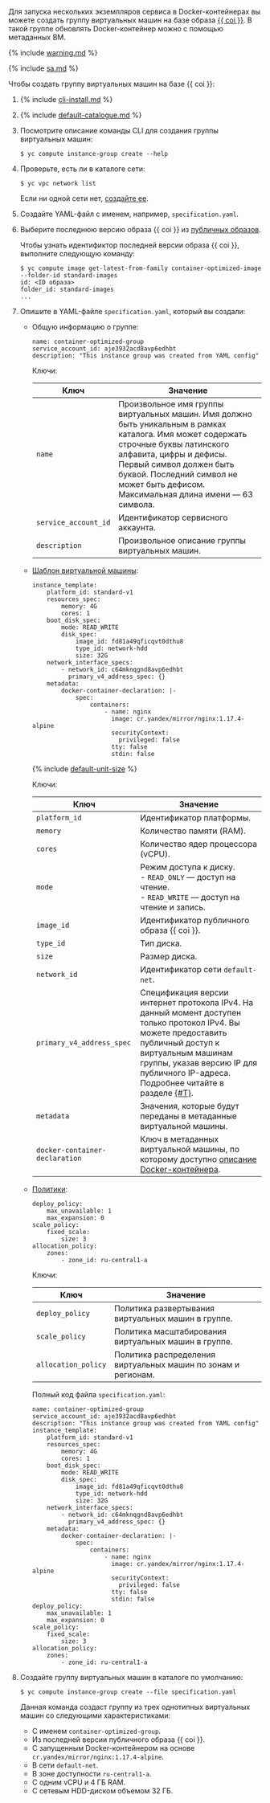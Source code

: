 Для запуска нескольких экземпляров сервиса в Docker-контейнерах вы можете создать группу виртуальных машин на базе образа [{{ coi }}](../../container-registry/concepts/coi.md). В такой группе обновлять Docker-контейнер можно с помощью метаданных ВМ.

{% include [warning.md](warning.md) %}

{% include [sa.md](sa.md) %}

Чтобы создать группу виртуальных машин на базе {{ coi }}:

1. {% include [cli-install.md](../cli-install.md) %}

1. {% include [default-catalogue.md](../default-catalogue.md) %}

1. Посмотрите описание команды CLI для создания группы виртуальных машин:
    ```
    $ yc compute instance-group create --help
    ```

1. Проверьте, есть ли в каталоге сети:
    ```
    $ yc vpc network list
    ```

    Если ни одной сети нет, [создайте ее](../../vpc/operations/network-create.md).

1. Создайте YAML-файл с именем, например, `specification.yaml`.

1. Выберите последнюю версию образа {{ coi }} из [публичных образов](../../compute/operations/images-with-pre-installed-software/get-list.md).

    Чтобы узнать идентификтор последней версии образа {{ coi }}, выполните следующую команду:

    ```
    $ yc compute image get-latest-from-family container-optimized-image --folder-id standard-images
    id: <ID образа>
    folder_id: standard-images
    ...
    ```

1. Опишите в YAML-файле `specification.yaml`, который вы создали:
    - Общую информацию о группе:

        ```
        name: container-optimized-group
        service_account_id: aje3932acd8avp6edhbt
        description: "This instance group was created from YAML config"
        ```

        Ключи:

        Ключ | Значение
        ----- | -----
        `name` | Произвольное имя группы виртуальных машин. Имя должно быть уникальным в рамках каталога. Имя может содержать строчные буквы латинского алфавита, цифры и дефисы. Первый символ должен быть буквой. Последний символ не может быть дефисом. Максимальная длина имени — 63 символа.
        `service_account_id` | Идентификатор сервисного аккаунта.
        `description` | Произвольное описание группы виртуальных машин.

    - [Шаблон виртуальной машины](../../compute/concepts/instance-groups/instance-template.md):

        ```
        instance_template:
            platform_id: standard-v1
            resources_spec:
                memory: 4G
                cores: 1
            boot_disk_spec:
                mode: READ_WRITE
                disk_spec:
                    image_id: fd81a49qficqvt0dthu8
                    type_id: network-hdd
                    size: 32G
            network_interface_specs:
                - network_id: c64mknqgnd8avp6edhbt
                  primary_v4_address_spec: {}
            metadata:
                docker-container-declaration: |-
                    spec:
                        containers:
                            - name: nginx
                              image: cr.yandex/mirror/nginx:1.17.4-alpine
                              securityContext:
                                privileged: false
                              tty: false
                              stdin: false
        ```

        {% include [default-unit-size](default-unit-size.md) %}

        Ключи: 

        Ключ | Значение
        ----- | -----
        `platform_id` | Идентификатор платформы.
        `memory` | Количество памяти (RAM).
        `cores` | Количество ядер процессора (vCPU).
        `mode` | Режим доступа к диску. </br> - `READ_ONLY` — доступ на чтение. </br>- `READ_WRITE` — доступ на чтение и запись.
        `image_id` | Идентификатор публичного образа {{ coi }}.
        `type_id` | Тип диска.
        `size` | Размер диска.
        `network_id` | Идентификатор сети `default-net`.
        `primary_v4_address_spec` | Спецификация версии интернет протокола IPv4. На данный момент доступен только протокол IPv4. Вы можете предоставить публичный доступ к виртуальным машинам группы, указав версию IP для публичного IP-адреса. Подробнее читайте в разделе [{#T}](../../compute/concepts/instance-groups/instance-template.md#instance-template).
        `metadata` | Значения, которые будут переданы в метаданные виртуальной машины.
        `docker-container-declaration` | Ключ в метаданных виртуальной машины, по которому доступно [описание Docker-контейнера](../../container-registry/concepts/coi.md#coi-specification).

    - [Политики](../../compute/concepts/instance-groups/policies.md):

        ```
        deploy_policy:
            max_unavailable: 1
            max_expansion: 0
        scale_policy:
            fixed_scale:
                size: 3
        allocation_policy:
            zones:
                - zone_id: ru-central1-a
        ```

        Ключи:

        Ключ | Значение
        ----- | -----
        `deploy_policy` | Политика развертывания виртуальных машин в группе.
        `scale_policy` | Политика масштабирования виртуальных машин в группе.
        `allocation_policy` | Политика распределения виртуальных машин по зонам и регионам.

        Полный код файла `specification.yaml`:

        ```
        name: container-optimized-group
        service_account_id: aje3932acd8avp6edhbt
        description: "This instance group was created from YAML config"
        instance_template:
            platform_id: standard-v1
            resources_spec:
                memory: 4G
                cores: 1
            boot_disk_spec:
                mode: READ_WRITE
                disk_spec:
                    image_id: fd81a49qficqvt0dthu8
                    type_id: network-hdd
                    size: 32G
            network_interface_specs:
                - network_id: c64mknqgnd8avp6edhbt
                  primary_v4_address_spec: {}
            metadata:
                docker-container-declaration: |-
                    spec:
                        containers:
                            - name: nginx
                              image: cr.yandex/mirror/nginx:1.17.4-alpine
                              securityContext:
                                privileged: false
                              tty: false
                              stdin: false
        deploy_policy:
            max_unavailable: 1
            max_expansion: 0
        scale_policy:
            fixed_scale:
                size: 3
        allocation_policy:
            zones:
                - zone_id: ru-central1-a
        ```

1. Создайте группу виртуальных машин в каталоге по умолчанию:

    ```
    $ yc compute instance-group create --file specification.yaml
    ```

    Данная команда создаст группу из трех однотипных виртуальных машин со следующими характеристиками:

    - С именем `container-optimized-group`.
    - Из последней версии публичного образа {{ coi }}.
    - С запущенным Docker-контейнером на основе `cr.yandex/mirror/nginx:1.17.4-alpine`.
    - В сети `default-net`.
    - В зоне доступности `ru-central1-a`.
    - С одним vCPU и 4 ГБ RAM.
    - С сетевым HDD-диском объемом 32 ГБ.
